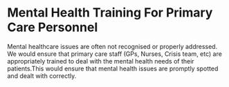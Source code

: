 Mental Health Training For Primary Care Personnel
=================================================

Mental healthcare issues are often not recognised or properly addressed. 
We would ensure that primary care staff (GPs, Nurses, Crisis team, etc) 
are appropriately trained to deal with the mental health needs of their 
patients.This would ensure that mental health issues are promptly 
spotted and dealt with correctly. 
